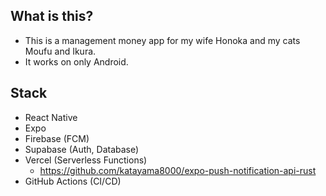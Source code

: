 ## What is this?
- This is a management money app for my wife Honoka and my cats Moufu and Ikura.
- It works on only Android.

## Stack
- React Native
- Expo   
- Firebase (FCM)
- Supabase (Auth, Database)
- Vercel (Serverless Functions)
    - https://github.com/katayama8000/expo-push-notification-api-rust
- GitHub Actions (CI/CD)
